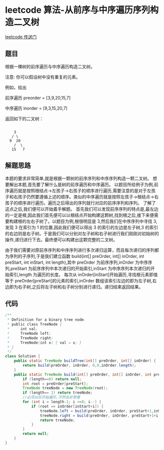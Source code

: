 # leetcode 算法-从前序与中序遍历序列构造二叉树

[leetcode 传送门](https://leetcode-cn.com/problems/construct-binary-tree-from-preorder-and-inorder-traversal/)

## 题目

根据一棵树的前序遍历与中序遍历构造二叉树。

注意:
你可以假设树中没有重复的元素。

例如，给出

前序遍历 preorder = [3,9,20,15,7]

中序遍历 inorder = [9,3,15,20,7]

返回如下的二叉树：

```()

    3
   / \
  9  20
    /  \
   15   7
```

## 解题思路

本题的要求非常简单,就是根据一颗树的前序序列和中序序列构造一颗二叉树。
想要解出本题,首先要了解什么是树的前序遍历和中序遍历。
以题目所给例子为例,前序遍历就是按照根结点->左孩子->右孩子的顺序进行遍历,需要注意的是对于左孩子和右孩子仍然要遵循上述的顺序。类似的中序遍历就是按照左孩子->根结点->右孩子的顺序进行遍历。遍历之后得出的序列就行对应的前序序列和序列。
了解了这点之后,我们便可以开始着手解题。
首先我们可以发现前序序列的特点是,最左边的一定是根,因此我们首先便可以以根结点开始构建这颗树,找到根之后,接下来便需要构建根的左右子树了。以题目为例,根很明显是 3,然后我们在中序序列中寻找 3,发现 3 在索引为 1 的位置,因此我们便可以得出 3 的索引的左边是左子树,3 的索引的右边则是右子树。于是我们可以分别对左子树和右子树进行我们刚刚对初始树的操作,递归进行下去。最终便可以构建出这颗完整的二叉树。

由于我们需要对原前序序列和中序序列进行多次递归运算，而且每次递归的序列都为序列的子序列,于是我们建立函数 build(int[] preOrder, int[] inOrder, int preStart, int inStart, int length),其中 preOrder 为前序序列,inOrder 为中序序列,preStart 为前序序列中本次递归的开始索引,inStart 为中序序列本次递归的开始索引,length 为遍历的长度。
每次从 inOrder[inStart]开始遍历,寻找根元素即值等于 preOrder[preStart]的元素的索引,inOrder 数组该索引左边的即为左子树,右边即为右子树,之后将左子树和右子树分别进行递归。递归结束返回结果。

## 代码

```java
/**
 * Definition for a binary tree node.
 * public class TreeNode {
 *     int val;
 *     TreeNode left;
 *     TreeNode right;
 *     TreeNode(int x) { val = x; }
 * }
 */
class Solution {
    public static TreeNode buildTree(int[] preOrder, int[] inOrder) {
        return build(preOrder, inOrder, 0,0,inOrder.length);
    }
    public static TreeNode build(int[] preOrder, int[] inOrder, int preStart, int inStart, int length) {
        if (length==0) return null;
        int root = preOrder[preStart];
        TreeNode treeNode = new TreeNode(root);
        if (length== 1) return treeNode;
        //必须从后开始遍历,不然会非常慢
        for (int i = length-1; i >=0; i--) {
            if (root == inOrder[inStart+i]) {
                treeNode.left = build(preOrder, inOrder, preStart+1,inStart,i);
                treeNode.right = build(preOrder, inOrder, preStart+1+i,inStart+i+1,length-i-1);
                return treeNode;
            }
        }
        return null;
    }
}
```

